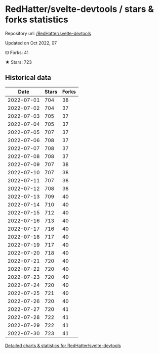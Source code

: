 # RedHatter/svelte-devtools / stars & forks statistics

Repository url: [/RedHatter/svelte-devtools](https://github.com/RedHatter/svelte-devtools)

Updated on Oct 2022, 07

☋ Forks: 41

★ Stars: 723

## Historical data
| Date | Stars | Forks |
|------|-------|-------|
| 2022-07-01 | 704 | 38 | 
| 2022-07-02 | 704 | 37 | 
| 2022-07-03 | 705 | 37 | 
| 2022-07-04 | 705 | 37 | 
| 2022-07-05 | 707 | 37 | 
| 2022-07-06 | 708 | 37 | 
| 2022-07-07 | 708 | 37 | 
| 2022-07-08 | 708 | 37 | 
| 2022-07-09 | 707 | 38 | 
| 2022-07-10 | 707 | 38 | 
| 2022-07-11 | 707 | 38 | 
| 2022-07-12 | 708 | 38 | 
| 2022-07-13 | 709 | 40 | 
| 2022-07-14 | 710 | 40 | 
| 2022-07-15 | 712 | 40 | 
| 2022-07-16 | 713 | 40 | 
| 2022-07-17 | 716 | 40 | 
| 2022-07-18 | 717 | 40 | 
| 2022-07-19 | 717 | 40 | 
| 2022-07-20 | 718 | 40 | 
| 2022-07-21 | 720 | 40 | 
| 2022-07-22 | 720 | 40 | 
| 2022-07-23 | 720 | 40 | 
| 2022-07-24 | 720 | 40 | 
| 2022-07-25 | 721 | 40 | 
| 2022-07-26 | 720 | 40 | 
| 2022-07-27 | 720 | 41 | 
| 2022-07-28 | 722 | 41 | 
| 2022-07-29 | 722 | 41 | 
| 2022-07-30 | 723 | 41 | 


[Detailed charts & statistics for RedHatter/svelte-devtools](https://reviewgithub.com/rep/RedHatter/svelte-devtools)
